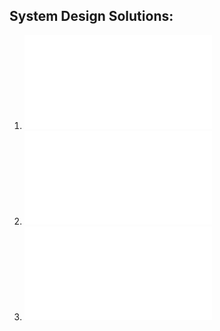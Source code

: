 ## System Design Solutions:
1. ![Distributed Key Value Store](KeyValueStore.md)
2. ![Distributed Unique Id Generator](UniqueIdGenerator.md)
3. ![Rate Limiter](RateLimiter.md)